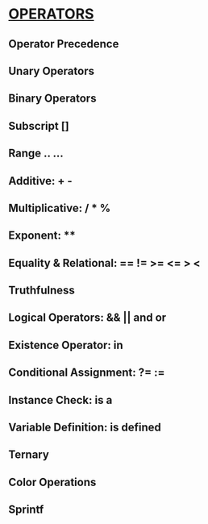 # [OPERATORS](https://stylus.bootcss.com/docs/operators.html)

## Operator Precedence

## Unary Operators

## Binary Operators

## Subscript []

## Range .. …

## Additive: + -

## Multiplicative: / * %

## Exponent: **

## Equality & Relational: == != >= <= > <

## Truthfulness

## Logical Operators: && || and or

## Existence Operator: in

## Conditional Assignment: ?= :=

## Instance Check: is a

## Variable Definition: is defined

## Ternary

## Color Operations

## Sprintf




